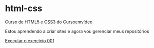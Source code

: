 # html-css
 Curso de HTML5 e CSS3 do Cursoemvídeo

Estou aprendendo a criar sites e agora vou gerenciar meus repositórios

<a href="https://pauloricardooliveira.github.io/html-css/exerc%C3%ADcios/ex001/index.html" target="blank">Executar o exercício 001</a>